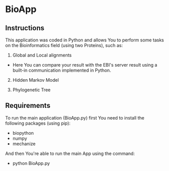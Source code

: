 # BioApp

Instructions
------------
This application was coded in Python and allows You to perform some tasks on the Bioinformatics field (using two Proteins), such as:
1) Global and Local alignments

  - Here You can compare your result with the EBI's server result using a built-in communication implemented in Python.
  
2) Hidden Markov Model

3) Phylogenetic Tree

Requirements
------------
To run the main application (BioApp.py) first You need to install the following packages (using pip):

- biopython
- numpy
- mechanize

And then You're able to run the main App using the command:

- python BioApp.py
